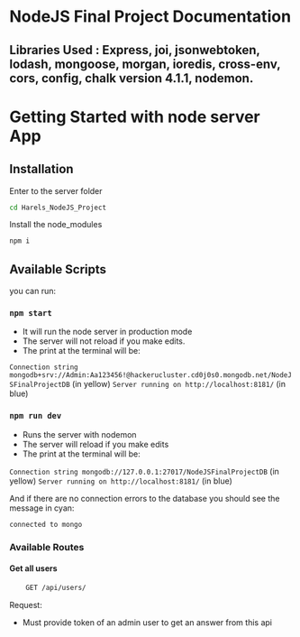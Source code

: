 # NodeJS Final Project Documentation

## Libraries Used : Express, joi, jsonwebtoken, lodash, mongoose, morgan, ioredis, cross-env, cors, config, chalk version 4.1.1, nodemon.

# Getting Started with node server App

## Installation

Enter to the server folder

```bash
cd Harels_NodeJS_Project
```

Install the node_modules

```bash
npm i
```

## Available Scripts

you can run:

### `npm start`

- It will run the node server in production mode
- The server will not reload if you make edits.
- The print at the terminal will be:

`Connection string mongodb+srv://Admin:Aa123456!@hackerucluster.cd0j0s0.mongodb.net/NodeJSFinalProjectDB` (in yellow)
`Server running on http://localhost:8181/` (in blue)


### `npm run dev`

- Runs the server with nodemon
- The server will reload if you make edits
- The print at the terminal will be:

`Connection string mongodb://127.0.0.1:27017/NodeJSFinalProjectDB` (in yellow)
`Server running on http://localhost:8181/` (in blue)

And if there are no connection errors to the database you should see the message in cyan:

`connected to mongo`

### Available Routes

#### Get all users

```bash http 
    GET /api/users/
```

Request:

- Must provide token of an admin user to get an answer from this api



